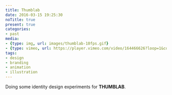 ```yaml
---
title: Thumblab
date: 2016-03-15 19:25:30
noTitle: true
present: true
categories:
- past
media:
- {type: img, url: images/thumblab-10fps.gif}
- {type: vimeo, url: https://player.vimeo.com/video/164466626?loop=1&color=BDB7AD&title=0&byline=0&portrait=0, aspectRatio: 56.2}
tags:
- design
- branding
- animation
- illustration
---
```

Doing some identity design experiments for **THUMBLAB**.
